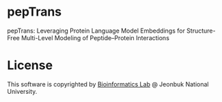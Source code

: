 # pepTrans
pepTrans: Leveraging Protein Language Model Embeddings for Structure-Free Multi-Level Modeling of Peptide–Protein Interactions


# License
This software is copyrighted by [Bioinformatics Lab](https://nsclbio.jbnu.ac.kr/) @ Jeonbuk National University.
